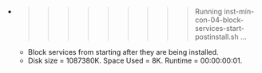 * >>>>>>>>> Running inst-min-con-04-block-services-start-postinstall.sh ...
  * Block services from starting after they are being installed.
  * Disk size = 1087380K. Space Used = 8K. Runtime = 00:00:00:01.
